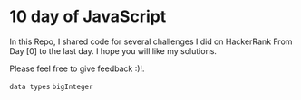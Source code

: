 # 10 day of JavaScript
In this Repo, I shared code for several challenges I did on HackerRank
From Day [0] to the last day.
I hope you will like my solutions.

Please feel free to give feedback :)!.

`data types` `bigInteger`